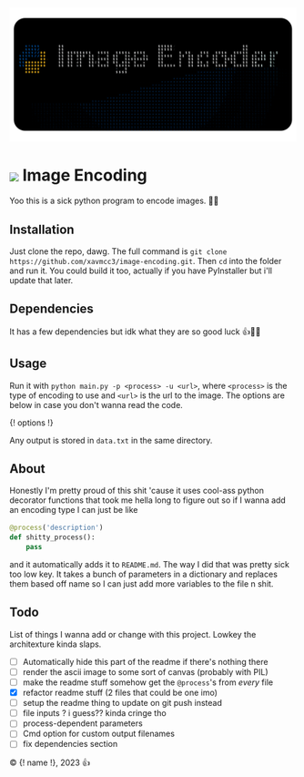 ![image](../img/banner.png)

# <image src="../img/logo.png" width=37 style="vertical-align: middle;"> Image Encoding

Yoo this is a sick python program to encode images. 🥵🥵

## Installation

Just clone the repo, dawg. The full command is `git clone https://github.com/xavmcc3/image-encoding.git`. Then `cd` into the folder and run it. You could build it too, actually if you have PyInstaller but i'll update that later.

## Dependencies
It has a few dependencies but idk what they are so good luck 👍🍆💦

## Usage

Run it with `python main.py -p <process> -u <url>`, where `<process>` is the type of encoding to use and `<url>` is the url to the image. The options are below in case you don't wanna read the code.

{! options !}

Any output is stored in `data.txt` in the same directory.

## About
Honestly I'm pretty proud of this shit 'cause it uses cool-ass python decorator functions that took me hella long to figure out so if I wanna add an encoding type I can just be like 
```py
@process('description')
def shitty_process():
    pass
```
and it automatically adds it to `README.md`. The way I did that was pretty sick too low key. It takes a bunch of parameters in a dictionary and replaces them based off name so I can just add more variables to the file n shit.

## Todo
List of things I wanna add or change with this project. Lowkey the architexture kinda slaps.
 - [ ] Automatically hide this part of the readme if there's nothing there
 - [ ] render the ascii image to some sort of canvas (probably with PIL)
 - [ ] make the readme stuff somehow get the `@process`'s from *every* file
 - [x] refactor readme stuff (2 files that could be one imo)
 - [ ] setup the readme thing to update on git push instead
 - [ ] file inputs ? i guess?? kinda cringe tho
 - [ ] process-dependent parameters
 - [ ] Cmd option for custom output filenames
 - [ ] fix dependencies section

© {! name !}, 2023 👍